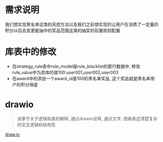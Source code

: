 # 需求说明

我们想实现黑名单这类的风控方法以及我们之前想实现的让用户在消费了一定量的积分以后会变更能抽中的奖品范围这类的抽奖的前置规则配置

# 库表中的修改

- 在strategy_rule表中rule_model是rule_blacklist的那行数据中, 修改rule_value中为具体的值100:user001,user002,user003
- 在award中的添加一个award_id是100的黑名单奖品, 这个奖品就是黑名单用户的积分保底

# drawio

> 该章节关于逻辑和类的解释, 通过drawio诠释, 通过文字, 很难表述清楚复杂的交互逻辑和结构性

[draw.io](https://viewer.diagrams.net/?tags=%7B%7D&lightbox=1&highlight=0000ff&edit=_blank&layers=1&nav=1&title=%E5%89%8D%E7%BD%AE%E8%A7%84%E5%88%99%E8%BF%87%E6%BB%A4.drawio&dark=1#R%3Cmxfile%3E%3Cdiagram%20id%3D%22C5RBs43oDa-KdzZeNtuy%22%20name%3D%22Page-1%22%3E7T1pc6PGtr9GVTOpsot9%2BQiWnMyL77u5M1lePqWwjW1lZOGL5Jlxfv3r0xtN9wEhCyTkUaoyFg000H32deJePH77scyeHv5V3OaLiWPdfpu404njOG4Ukz8w8sJHrDBiI%2Ffl%2FJaN2dXAp%2Fk%2FOR%2B0%2BOjz%2FDZf1S5cF8ViPX%2BqD94Uy2V%2Bs66NZWVZfK1fdlcs6k99yu5zY%2BDTTbYwR%2F%2BY364f2GjkhNX4T%2Fn8%2FkE82Q74Fz9m4mL%2BJauH7Lb4qgy5s4l7URbFmv16%2FHaRL2D1xLr88eHlj8XV5%2BDH%2F%2FnP6r%2FZb%2BnPv%2F7v72dsssttbpGfUObL9aun%2Ftu246eHqy%2F2b1c%2F3Uf%2Fzv%2F4bf3Pme3yj%2FuSLZ75ivGvXb%2BIJbwvi%2Benju%2FA3%2FVLXq7zb9gGZ9di2moNCfTlxWO%2BLl%2FIdeKuwOOvxiHvLIj4wNdqH0Nx0YOyh%2FLOjMPOvZy9Wh%2Fygy%2FRNsslwOYVy7Vh%2FXdeMG25bNtcrSBEVsu3hlot1zMWa5rfZc%2BL9VVxP7%2B5zG7WBX%2BMun6rr%2FPHRbYkR%2BnNw3xxe5W9FM%2Fwsqt1dvNZHKUPRTn%2Fp1iuM%2FJOU5sMkNPlmhMg36pd8QnuJMMwSnZneZvf8pvuyHl%2Bj%2B2JY%2F4uFp20LD5LyuHA%2FfmKXP%2BL2FlLDl1lq7V4FUEq4Oxttnqgz4ODbDG%2FX5LfN%2BTuvISB8oY%2FHx7%2F9WG%2Bzj89ZTcw8JWQZPiM9aP4xK5QJcFUh6pmdAvr4ONaJvg4EQI%2BThv48Md9BDBe3pNFlc9zAw1cA%2FN5Ng6u9cdlC7KOy2ydp7CvKwNo5afuAMc%2BgvRkL6zJLJjEs0nkTWbxhCxOwkaCSRrDj9SdxORW693VnECGE2SPsJ0LAN4PDAPm8PL1MxP3Ug7c04Ha0XtySK%2B7nX8hP8UVdGj1lC1rqBT89xmYE4OqsxUDqwQgqMzZffwCZaaJ48bKnGTB2LT8Anr7ZBZNkstJmk5m%2FiS6hC8mnxvRNYAFuIDfs3CS2vwaWCTyw5uk0SRNyMfP78XHk8vihCzhdU6fQh96XeqfRl4D%2BeDDroE%2FSa1JFPC9Jx9BViW9nEQh3%2FskousUThKX7vandUnA9P5FOe3D%2FdGFcidfjeaV2NsH0g2BTUzgbeFV%2FUni088O%2BY%2BIbKvDtzWZ9rB7r7oVMLF4ypc1lLLoR3DMWV6vnkYOTBw1OlGU6hof8Avu4mDzSBgG7ItNwdFEQPKI6SS5oNdcwLSd113j0YKNLfK7teSSF8WiICxtuiwo876bLxbaEKzYfHl%2FRe%2BiDI%2BPfOQEXrJgzpKB4QITmxOBPuHPXBdPgudy2Yix9XW2Vo4JkxTcWGGgGH%2FtyFSlNLOZp77UWdUmFmrrPK03CcwPjZ3Lb4l6xA%2BLcv1Q3BfLbDGrRhUBCdaxuuaqgIWny%2Fh3vl6%2F8D3KntfFblLKqngub%2FKWK4VoSwS8%2B7xtSp%2FvEXxk6w6V%2BSJbz7%2FUdcTelz9AlKuK%2BMdA8KME3aGr7Joo4rVVNSRHHS8e57e3bAM11Hgq5ss1%2FTY%2FnfjT7jvkN4mRWysnZ9a54%2Ft1iY8ddd4JPvcv8DHKJcXd3YrAxABinx8dAnnIjpQv%2Fwf3n%2Fvi8E8%2BHT2YfqsdvfCjAyKdNSqk8%2BMjR7qoR6SzrPi4kM4zSWZdeEakNc%2Baw%2B7cAVfvJr58ryYGq0EE6tPEAGC6WGRPq1w11DYCqeP5puLvdlD8u9kZbM3M4CIyWYzJZPH%2B7QyebcA%2B024Qq9k5PRD2%2BoU8eDcSA0EAqgsotEQznIGizFTcmKoxMTUfgM6TUpOBB%2BpNFIHGQtTlaKqoLkIfrunW6SShyg%2BZjdD0fSiZ1dszZTcxdXzlw8hLe%2FSUB8oZ0ZIRjd%2BHdSFqGbk4YgvELg5qpiEwq8yEtn1Jn9JhReTynZS5TWxmJ2UOJRyDOR9C96DyqDz4sy6c7kse9bvKo4E%2FKnk0NL0gCPaPVx4VYLe7PErEUceyj0se9U159OPzIk8XICfOV2thbzwJmIf3Yfm6sIe4QKWfqUaznVfJloFTf95Z1%2BcdwIflo7Jlsl6X8%2BvndW4zwc5mlLsadxrGTVb0HQoRfh9CBAog4VAyhH9YGeLQNi2BBRtlCLd3QzK9NSnL7EW5gDNlk7EJihbXKYwTaDE%2B2vWu3Xo9%2BcHeoFfSEjiIgEMUIWeSpN0ciCFIQ4lNdRvqUh2vNOT3KQ1ZgacxkNGLQ6YwC%2BLQH5R2UcV1o63hmogx95SknN0wXgAWg3WZLVdi9VNmRBLnFjD52W1Wfn5X3l%2B%2FI8tKXt4Sf96zv3CGuhjgQP3x%2Fj1qyZCxF6gV4yTPHVKeO8lvJuKhMUgn%2BW0n%2Ba0Pj%2F6e5TecN3438pt%2FXPJbdAziG6IZvl3xLehLfDuzzm03iMYusAUm32AOhruT4erwgo5Ms9FCY3oRfHYLXQoMuDnJGzvKGxIXj0feCO0DyxuWHdckjnNKKNqEDnr0S17OyQoAkg8kiXgdJRGBSGPxRmHGmmPyRvWWYAbRUa7YnWNxR9lOZO6fvlsb%2BBhCVbuiR2O22jYUDM3Z8%2FV4mx5z9pCAQG72AUaBGqngxNmK0iewQDnu0zfUioRFYRApOIUgESYypy4WjsEe3GBsIku7Hg7RgNyuOHPcgvEOACJC%2BkGYHAYiw2V1ui4CIdqmHCQJ9kxm1wkTlY%2FlyVk2slyuGw6GUZhw2G29NmzAziummfTC0FitGMsqdGx%2FoMUKTNj68DG7u1vkVUjrSQfrXQdr0vMbASfUMM12DchxMMgxAkX7gxwkcIiGgz7l5V1RPjIoGku4ZxRDGCQYjmwa30jjJFk%2BaHJBrUM%2BjZwMlAxRlHey4MYAgvTTKZVN%2FdZMtUN%2BOAHE7JH8ZVvBQnNny%2FV8%2FSJWpf4REKGZ0qQ%2BHxImAXTGmpJY5uvncim%2FLfmalbcbPq36RhdSECu1woMryaCZj7lFfuYpiLWRtewUxIoStcFkLWERV4hack02i6COzhUNHMj4hackj%2FGyURdLsMBMVsNJXFFTGkVXvvnqLPTb4uIhv%2FnMHpDm5GG5iInQCJ31TgDz%2B%2FGyAJH1kCpsnSY7sNTzKKIJEQYTP%2BWUd0awqA97CopedjAYevnGzo0pp1x4HzcZcMXSbzbgci47EgNuhBgAj8mAGzU5QV5lwHUiruCP12QbHyTktn98iTvii0CskeBLjKXfhJRVhVxvJfxrvPgS92Yaow4Pt55%2FM%2F6I08i03jcpDCf5%2F4Dy%2F%2BHk%2FdhUKU%2Fy%2Fv7l%2FZN030i6jki6t11Me96fg3lrk5Znenhwf5gznIfZdZA1683DTEspMH8yYJ6LGV%2BptR1qvvlwisVifkc%2B5%2B5Qo4IJVottQCfz652mAzuZQ632K5oH4WIu%2BXg4H7Nl%2Bk0RT8RJ5Otb5HO3NvnGGvjYArAV8HFRihwMhmxWQ9EFzUMl3Y2MtPpU3gnoKQ9GgJDSw%2BSS5ZOJOiyJ4sWkZV9SanxJPFGN04gA4g9qmtasL2N4z6qiOKxYaKq8rSw9w5ysM8EIYqUYTQASXMpqzF7SCP6YVgp1YR4i0LGHpvQpFYsRxV1FeRqkbE%2B%2FkjUTRcUEKhukn1gX6pHiqPX6OLHHna5kJatXuN7%2BtYwXavvE189PhxBxARXqjTfStY4WD6tyG7ns8ocfOHTXUeTD9AfAxM1f0fWVN78h0WLmX4hGT359IITunlbzzYDof7jttqI9vkvzypjFqj7nLwKbzQJQtOAuwGkMJCGadpnwkEv%2FaV0SJUus%2FM%2Fk08a19BzH5WqGtLLxjNPniJZ8jGmFbkm3gVSiXCCArWIRKrxOslk5OQQaGMXj2ZKLYnk3vx%2FVrgR06S855U2t8SzWNF%2FdvHqpqKb2lcsttDI67UHTRpI7sr3dTUBKlnx5f53pufEyRZ6uDv2Qu%2BxxvnhhtzwWy4Kbj%2BT5SiW1uEZqgW54BhLl2WNxy08uC2kLMVfB1xsK%2BUR2g1HaLEceCVnOp9IcGZnCb9hYH4Q3H6Bnw7W2vFaItq%2BaxqmmYRKjPCMUDXGabYE8LRUOMlJTOeAKVemA84raAadtOlipHjAGBiDfVD%2FgFDsjVJBqAqmG0CGvGpNvavEHVeoIjDpsPlUlUR5TqSXKqzLVpLqKqyfVAFNR4JgrKXSQqykwzF5PUVVgkEIS%2FWxQV6rnKZvClJEu2y5PyR2vNBYfdJbqyqACEeulGo%2BU4a9yucxbuCpTnVRADlQaeeJeeQEdIOmhhMp2KHUboRT%2BUZZLA9JqV6jxtQIGZm6BE9TgQiFHWmFqw6oZttrHmim2Gq5DJIOzuvEIToBRVoIatVWoUC5Ms9UYNc9WwKHBShNIvQqGJDnAYUiBFf%2BVsBL2BSp0sE5W%2BXUG%2FW2odNKg13TRYk4m%2FspMtYuNH7eOiMEBrCNmUjgWwXwyrh3euGbUNMSMa6i%2FdUDjGmLJ7pgBQDQ0OMV0M69ugNshOUBVCOF2SzGNmdYudR6tZ1UXO%2BA4rV1KfQ6mALfQ8U5JFDu0caoPddcquz%2Bm05z1oR%2B4ZQbyLhjEwHp9mA7%2F2C5K8Ou03KuC6rgrHgLT1UA21q2pG6qPe2ukAeJ5lZcdNqa7BfqVxoWTsFbJPTsJa3h003Dc1mw5CyUXk5v1vFieRLXJaEQ1vaNpZ0ltsOottoUFi7f0jTBcZu3dJsDDGAkH5UVlaY9tOMWahEZx5TqEroyXEwftaYg5QMmcaf1i7uUM4CXB5arEqcHtUe2aKOUSZUQnbKSf6ggQ8RuwcvIOkqpwyN7Mq70ikR7TC4QRJFdX%2F%2F5DLIcDr%2BhYvyY%2Fz%2F769%2B%2Bzj4ovOaIuVfojof4G6KvKBNGE7gTZgKmQUbVvFjNXTUJEJbamgMX58q6ofZl2H7qM%2BmMVkCAXJAEPp%2BauYVRY7hhPWRK6Jlra1EIScTXAiE3c7mm%2Fkv9vCcdp8NhF0G2FqQIEvNOpGuXJya7wCom2LvRirfkm32q5nnJaReeIqNtddfQ3Il1du%2BINQ32OJhF1gZ34%2F0ZW2j%2F%2FH6wQm22PuoenYJMb80dsu2vtdcm1ei7eaZTbdDyowV3957g1Bu7GWnAbe3M%2BibatfdR2ss3QW13SO2dU6CT27V3s27KtnayDJMOUzThlSTR2b3N35mulZl2krV436XMPxaxt29ms09RMW%2B3MFWXeIeeghFlGLhLSUWfMrdzd7EYXUhNFoLzJib1W9Ouo2OuoKmrLcztW1N6CLXctZCmRdiSJnfLNN7PLGlqfmOb4bCV%2BbHLHfdtKbKzDAtoJtK4XKpHRpg9sZ92OO6hQt1ZTRHnvBuW07mNoU99ZJ5jfYQ0haHQ7jVxE%2BZ402I0076hYrJnCDYT6X9ma0KQTVR4TVdaUlghRWrCsuQGBR8ys1W%2FQBX4PzLAJpZTkBWNq5iZiP5Bnmg%2BToBEF0vBtUm7z4oDGOU8re7caSMDJM7XERZeDhw1Qcsk9i9vdZNLxfojzZpPuiahvoo875YljeGkPJy65SIadvpkD5ol3p20teeJoTms0YJ54s4i5c5644KPfQ7r31owNSWjeb%2FI30n63uXjIllhUUTXwmmELW5d2KmGDCjumcGPuw1YJ6I27UGXcc5wMgvBc1DNTtsZzMbuofx72UPTi14X749K6%2BvnC%2F48f%2FPX5Y%2FzLh7%2FPnA607CCp%2BaEW%2FRmZcGyHMUb44%2BHCPx2MiqGr5aYLqKGVFuVtXuocu0YUbvO77JlSrhuQ1efLls4t7Vv4%2BjWvLaq150X1TYu4sah7sEsCMbnkGWLTn%2FLFlxx4AEZlyLG5eVtu1mbrpMddcputk4LCjsQ6GWORN10quRB1wxfZwBH1UxwD61bBw23F%2B13xucXjdh5bXhjY%2FF9Ru2xT76wBK76Ydg%2F7fOJYooTCDEm6mMl6CxEt5RnygO44UBQ3EfkjFEANQursfoP4kF2visXzOk8qqaCLjNBB6hhsp%2FUmH7Znn5veTpSER9H5YJWzPKyRplKYg%2FBpGY4WWzx%2BLr5UAt30LVdMy1p4nBaEpmW86%2FDwUDxeP682w8I%2BRMmeYMDTYMC1vXMHcXmjfNwL5bUDgMGJk7cRw82c3BsXJ5cyiLKhDiPjryuXOD71ri%2Bc9Os46YcYXXYwo4vtDUmYO6h33yFGCjzrgJHjKoFue6YGun4ooTTBm8WtWI%2Fv8u1zLzaxy8ZiyoZTW70ORQ1PqNUBlEeDWma2USW7VqWUpjRJgAqu3A0X8cp3SSxK4MkcWxYuQaP4Urx5xMCl1utI3GR5MrFZQ%2FcdoWwHi7fXFpW6ddv62Oey2CiqvqOoFphC9Makt7dD7G3Lq1P70A3ORVujmijlI6IUkU5F88LeLeWBSR6cms1Czx%2BTPwLIY0qqjHW2lViZSzmbmuhjJr3ILK%2FtU5heryDv0crhaTFykWca%2F9EIchl63vvuI83DPaYJmfETMag7cSTCL9rLN2w0em5l0trnLtmWbozC%2BhmjBV4G3KcO%2FYwPkkPUWaxqJT6qVNUKp%2FsXqvDXMfVPnh66f1Go456EfXadsV0RtjhegSNEnJoswTX1OCuJZnjbUwjRnW7IlOZhZqbkTCPZ4ktuvI2iTvNsK%2FnskR4a9YoshG0NpqTiWzsOHfVw1PBgKib%2BOqYIqSTGj5ci9qmC%2BTLm70UI0WOnj6Y%2FuwrtrKXqsYIIzFJAK8QzF1dq8bryMg%2B%2Be14%2Fkrx3jBK8bWPNcVERvo94anwfTZ%2F0WyCGgsZtJoa955bvtB0RIqkjWjRTpmxuiWPV48m%2FsQ84%2BBe7udKbA5rzGgrdOqnhZ71o9%2BaWKqPVvBwtw9rGWk%2FbaITvUMgVjcPRlH%2Bbr5XcUnL0p3KmyiyFg%2BbE0h0RMuqIkNHBfEv46zToARu9utYZ5XiNmDpi0SbaPXayEm2cUEhKxyLaRIfJAD8mJB0b18ScVNR%2BTLBSrSMJpbNcmhMGjVWgQYvW2EgvT0uZY60lk8qGzRplij0ACkJYGKuNYfI0Ph7OGkRdOCsWdt5H6gy%2B40g47VsQWztzyXBcCIhoEdtwSR0zx8wcBeT10n87EHArWi0GY%2BeOQocdHea1Zd5sRDynd5uYtjFCSdHtoVEYn8exF8v%2F6jP2V2Ks9bOPzK3eU%2FqZq2uMQUhQ0nSro%2FURfNi3gcipY5r091mDSB78WcmjW9Ug2gkVRQGmjTxwIJxNyjJ7US7gnKIZpWNhbBJgJDINKhBgc%2FaKugJ2x6%2BljAWukIDzPcHVjqmA47Ai7RjtVlU42xcUtOcFdsggHFmUs2%2F6LcFcmy9YwliHhgQiZexcumpWh5C0jz780u%2FTQGZb0Y7REGIuEVUh27b7WgrFcFqB%2FSa1gq4e9fhQhKLtrbWIbVDBqcOUaN5pUrJ6W6zc1otSZz4CzypUjBfVUPEuTkndXsYiOc10RdMK1mwPb45vIZgKNMdsEvB2VZPICJuxTJObi7qKrcFsbm8RxTv7iUeF4khlcGMvDlKgxAm0SHXUBxticBv34YZtqFDSIf61pUKJLpN0kiUeiy980WxNKKLHShExOCaiWK4e57dz9XBR3HyWSFPfEnvy6hopjfWZu2%2B78Ol13%2BUB69A4yC73VE0Lr%2F%2BnB6m%2FqVpb24FMI0XACADGtwastWViPy%2B7wWpDJnJzpwyhadktplRVZeeLp3zJTlBp5N37VnnH7CTJp1GmqPsGZ7y9EkxpyQi3NIfWvOMTc3oCDjsMz%2BvGs9gElyDGsprsylTbP8gEmMmFYTdrloyQEkDrM9iNs0foF0XpybKQpR91iuLUKr8sACxW7xAF%2FT1SFlQN7eLNTEMKZ6kCcIQ8ObziKB9plb0bWyfVu0NroDj%2BUiKvoFiBfx64VRsYWxNosHSeSBajU4HU7UMWb4DQDkXXxm8U3HIPO1j3OtcHEyg%2BFute0DEr4WSba7fNScTYWZcB01yguXYmOxnq9mCHGwVV2BKth3a6%2B5qfN9DJMqMrhpd940ShPtHQ7vrdFRyrUcERYkJHLWY8ETm9GS8gIMeO6hjvjh3jsXL4pq66lej3ZtUND%2BI7LL9BsgsRyW6%2FmYlYrDlXEOyWSpCYnb1RAW2xszMTWNtzOoT0Vcmt%2FIFUhUUcDG8WymSRfRnihZrupfq6F9A6qpxXTN5vI34brffjynjFgmV1U1RZa4ij1oGVnU1ktUG9lIooA3sxqbf3gGMlSdOwfmUF9Q%2FatHioSklYRRVKBRJXJquLqf%2BCOUWHahczTlBilM4UOoX2td7kIXzDJMPIDEU6FKDdKYbLDLURkoEW9EkjXseWMhrZFuZiUnVOpwey2TiZSvQ%2B%2FzjTCgCJoFPZEN2nbTX1GkDiKWo93XopBVFPKAAoShPlRfkUtNW3nNgInjk0rGWrJyK6koO7%2BTe4a3%2F8yvaxijVYDwbb9c%2FDwXyceE6BCX9AlRITEBnsGYDHKq3gQHfoPR9siwO9KJHvhedRx%2FLIg6XHelhNfJYdlXDOEF02d1EMuHAcB5gY%2Bh2pNbbl6%2BwjQDAY88cOt7dHVVegu4FZmI03ipzeuFIk0X4iPdqONF9TkxGpsend7i%2FR1j0Pe4lJe%2BO58di3JCr1YuByRerg8WScmUbtY%2BqV1RORP3M1Ih8irvK9d8qykWDTUZD53VJFnI5EXuhIIyHyNhai2RuRlzXqWozJlTp1bE4EAci9hPTLstnjpaoO4jj4njB3XDH7jsnjtsZcrxFzWaj%2B9I2jsIToXlA48jQ5aUff%2F7f6NHsIBUAkfqYVJ7TRXDyjXadazK3CBpfGVNlWutVVxltWopsXPQXDs2KSk2CnNr3qDn%2Fi8XDBBZ0kpO9huqVaZmsxNOu1z7DOaWMKb%2BsrtURr6m5jMZeorbmXru44rI61QPVOzKhrwrHA1JHwIv8w1QeON7Pc61q153CZ5bhi%2FSaxTpgLNu5GMC60a4k57ywC2u3pK6rj5OjEu6DPEvSWJ%2BpMHktkZ9f44NEi675ayeFyt%2B1o5rNIr0336thNclgWgG7V5UQ%2BfGBRFu7s%2FwE%3D%3C%2Fdiagram%3E%3C%2Fmxfile%3E#%7B%22pageId%22%3A%22C5RBs43oDa-KdzZeNtuy%22%7D)